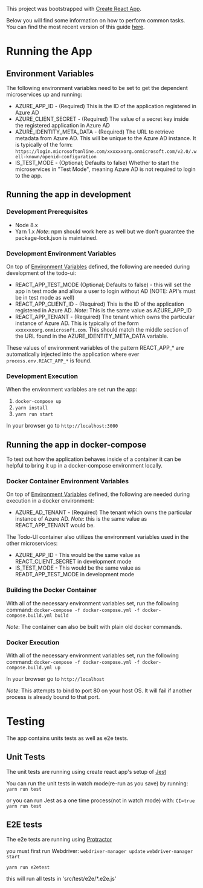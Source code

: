 
This project was bootstrapped with [Create React App](https://github.com/facebookincubator/create-react-app).

Below you will find some information on how to perform common tasks.<br>
You can find the most recent version of this guide [here](https://github.com/facebookincubator/create-react-app/blob/master/packages/react-scripts/template/README.md).

# Running the App #

## Environment Variables
The following environment variables need to be set to get the dependent microservices up and running:
 * AZURE_APP_ID - (Required) This is the ID of the application registered in Azure AD
 * AZURE_CLIENT_SECRET - (Required) The value of a secret key inside the registered application in Azure AD
 * AZURE_IDENTITY_META_DATA - (Required) The URL to retrieve metadata from Azure AD. This will be unique to the Azure AD instance. 
 It is typically of the form: `https://login.microsoftonline.com/xxxxxxorg.onmicrosoft.com/v2.0/.well-known/openid-configuration`
 * IS_TEST_MODE - (Optional; Defaults to false) Whether to start the microservices in "Test Mode", meaning Azure AD is not required to login to the app.

## Running the app in development

### Development Prerequisites
 * Node 8.x
 * Yarn 1.x *Note*: npm should work here as well but we don't guarantee the package-lock.json is maintained.

### Development Environment Variables
On top of [Environment Variables](#environment-variables) defined, the following are needed during development of the todo-ui:
 * REACT_APP_TEST_MODE (Optional; Defaults to false) - this will set the app in test mode and allow a user to login without AD (NOTE: API's must be in test mode as well)
 * REACT_APP_CLIENT_ID - (Required) This is the ID of the application registered in Azure AD. *Note*: This is the same value as AZURE_APP_ID
 * REACT_APP_TENANT - (Required) The tenant which owns the particular instance of Azure AD. 
 This is typically of the form `xxxxxxxorg.onmicrosoft.com`. This should match the middle section of the URL found in the AZURE_IDENTITY_META_DATA variable.

These values of environment variables of the pattern REACT_APP_* are automatically injected into the application where ever `process.env.REACT_APP_*` is found.
 
### Development Execution 

When the environment variables are set run the app: 

 1. `docker-compose up`
 1. `yarn install`
 1. `yarn run start`
 
In your browser go to `http://localhost:3000`
 
## Running the app in docker-compose
To test out how the application behaves inside of a container it can be helpful to bring it up in a docker-compose environment locally.

### Docker Container Environment Variables
On top of [Environment Variables](#environment-variables) defined, the following are needed during execution in a docker environment:
 * AZURE_AD_TENANT - (Required) The tenant which owns the particular instance of Azure AD. *Note*: this is the same value as 
 REACT_APP_TENANT would be.

The Todo-UI container also utilizes the environment variables used in the other microservices:
 * AZURE_APP_ID - This would be the same value as REACT_CLIENT_SECRET in development mode
 * IS_TEST_MODE - This would be the same value as READT_APP_TEST_MODE in development mode
 
### Building the Docker Container
With all of the necessary environment variables set, run the following command: 
`docker-compose -f docker-compose.yml -f docker-compose.build.yml build`

*Note*: The container can also be built with plain old docker commands.

### Docker Execution
With all of the necessary environment variables set, run the following command: 
`docker-compose -f docker-compose.yml -f docker-compose.build.yml up`

In your browser go to `http://localhost` 

*Note*: This attempts to bind to port 80 on your host OS. It will fail if another process is already bound to that port.

# Testing #

The app contains units tests as well as e2e tests.

## Unit Tests #
The unit tests are running using create react app's setup of [Jest](https://github.com/facebookincubator/create-react-app/blob/master/packages/react-scripts/template/README.md#running-tests)
 
You can run the unit tests in watch mode(re-run as you save) by running:
``yarn run test``

or you can run Jest as a one time process(not in watch mode) with:
``CI=true yarn run test``

## E2E tests #

The e2e tests are running using [Protractor](http://www.protractortest.org/#/tutorial)

you must first run Webdriver:
``webdriver-manager update``
``webdriver-manager start``

``yarn run e2etest``

this will run all tests in 'src/test/e2e/*.e2e.js'







